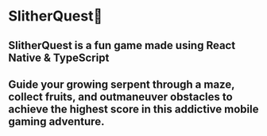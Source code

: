 # SlitherQuest🐍

## SlitherQuest is a fun game made using React Native & TypeScript
## Guide your growing serpent through a maze, collect fruits, and outmaneuver obstacles to achieve the highest score in this addictive mobile gaming adventure.
